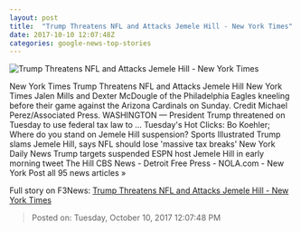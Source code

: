 ```yaml
---
layout: post
title:  "Trump Threatens NFL and Attacks Jemele Hill - New York Times"
date: 2017-10-10 12:07:48Z
categories: google-news-top-stories
---
```


![Trump Threatens NFL and Attacks Jemele Hill - New York Times](https://static01.nyt.com/images/2017/10/11/world/11DC-Trump/11DC-Trump-facebookJumbo.jpg)

New York Times Trump Threatens NFL and Attacks Jemele Hill New York Times Jalen Mills and Dexter McDougle of the Philadelphia Eagles kneeling before their game against the Arizona Cardinals on Sunday. Credit Michael Perez/Associated Press. WASHINGTON — President Trump threatened on Tuesday to use federal tax law to ... Tuesday's Hot Clicks: Bo Koehler; Where do you stand on Jemele Hill suspension? Sports Illustrated Trump slams Jemele Hill, says NFL should lose 'massive tax breaks' New York Daily News Trump targets suspended ESPN host Jemele Hill in early morning tweet The Hill CBS News - Detroit Free Press - NOLA.com - New York Post all 95 news articles »


Full story on F3News: [Trump Threatens NFL and Attacks Jemele Hill - New York Times](http://www.f3nws.com/n/jmAqmB)

> Posted on: Tuesday, October 10, 2017 12:07:48 PM
